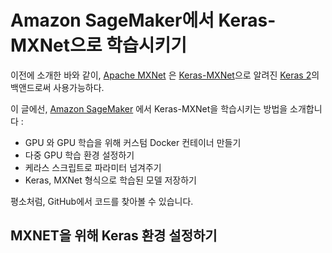# Amazon SageMaker에서 Keras-MXNet으로 학습시키기

이전에 소개한 바와 같이, [Apache MXNet](https://mxnet.apache.org/) 은 [Keras-MXNet](https://github.com/awslabs/keras-apache-mxnet)으로 알려진 [Keras 2](https://keras.io/)의 백앤드로써 사용가능하다. 

이 글에선, [Amazon SageMaker](https://aws.amazon.com/ko/sagemaker/) 에서 Keras-MXNet을 학습시키는 방법을 소개합니다  :

- GPU 와 GPU 학습을 위해 커스텀 Docker 컨테이너 만들기
- 다중 GPU 학습 환경 설정하기
- 케라스 스크립트로 파라미터 넘겨주기
- Keras, MXNet 형식으로 학습된 모델 저장하기

평소처럼, GitHub에서 코드를 찾아볼 수 있습니다.

## MXNET을 위해 Keras 환경 설정하기

